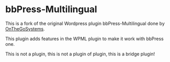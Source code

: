 bbPress-Multilingual
====================

This is a fork of the original Wordpress plugin bbPress-Multilingual done by [OnTheGoSystems](http://www.onthegosystems.com).

This plugin adds features in the WPML plugin to make it work with bbPress one.

This is not a plugin, this is not a plugin of plugin, this is a bridge plugin!

